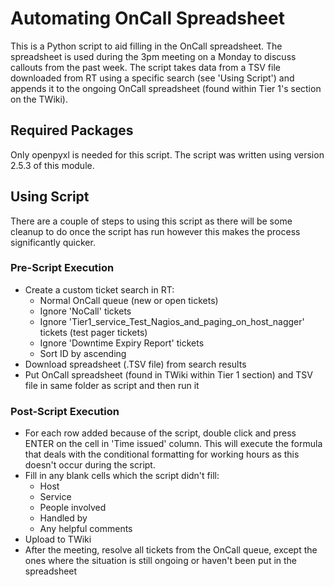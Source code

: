 # Automating OnCall Spreadsheet
This is a Python script to aid filling in the OnCall spreadsheet. The spreadsheet is used during the 3pm meeting on a Monday to discuss callouts from the past week. 
The script takes data from a TSV file downloaded from RT using a specific search (see 'Using Script') and appends it to the ongoing OnCall spreadsheet (found within Tier 1's section on the TWiki).

## Required Packages
Only openpyxl is needed for this script. The script was written using version 2.5.3 of this module.

## Using Script
There are a couple of steps to using this script as there will be some cleanup to do once the script has run however this makes the process significantly quicker.

### Pre-Script Execution
- Create a custom ticket search in RT:
    - Normal OnCall queue (new or open tickets)
    - Ignore 'NoCall' tickets
    - Ignore 'Tier1_service_Test_Nagios_and_paging_on_host_nagger' tickets (test pager tickets)
    - Ignore 'Downtime Expiry Report' tickets
    - Sort ID by ascending
- Download spreadsheet (.TSV file) from search results
- Put OnCall spreadsheet (found in TWiki within Tier 1 section) and TSV file in same folder as script and then run it

### Post-Script Execution
- For each row added because of the script, double click and press ENTER on the cell in 'Time issued' column. This will execute the formula that deals with the conditional formatting for working hours as this doesn't occur during the script. 
- Fill in any blank cells which the script didn't fill:
    - Host
    - Service
    - People involved
    - Handled by
    - Any helpful comments
- Upload to TWiki
- After the meeting, resolve all tickets from the OnCall queue, except the ones where the situation is still ongoing or haven't been put in the spreadsheet

